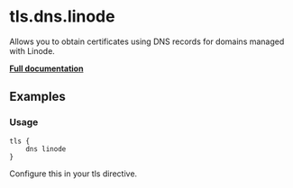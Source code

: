 # tls.dns.linode

Allows you to obtain certificates using DNS records for domains managed with Linode.

**[Full documentation](https://github.com/tmpim/dnsproviders/blob/master/README.md)**

## Examples

### Usage

``` casketfile
tls {
    dns linode
}
```

Configure this in your tls directive.
